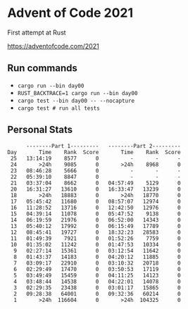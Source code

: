 # Advent of Code 2021

First attempt at Rust

https://adventofcode.com/2021

## Run commands

* `cargo run --bin day00`
* `RUST_BACKTRACE=1 cargo run --bin day00`
* `cargo test --bin day00 -- --nocapture`
* `cargo test # run all tests`

## Personal Stats

```
      --------Part 1---------   --------Part 2---------
Day       Time    Rank  Score       Time    Rank  Score
 25   13:14:19    8577      0          -       -      -
 24       >24h    9085      0       >24h    8968      0
 23   08:46:28    5666      0          -       -      -
 22   05:39:10    8847      0          -       -      -
 21   03:37:04    8662      0   04:57:49    5129      0
 20   16:31:27   13610      0   16:33:47   13239      0
 18       >24h   18883      0       >24h   18770      0
 17   05:45:42   11680      0   08:57:07   12974      0
 16   11:28:52   13716      0   12:42:50   12976      0
 15   04:39:14   11078      0   05:47:52    9138      0
 14   06:19:59   21976      0   06:52:00   14343      0
 13   05:40:12   17992      0   06:15:49   17789      0
 12   08:45:41   19727      0   18:32:23   28583      0
 11   01:49:39    7921      0   01:52:26    7759      0
 10   01:35:02   11242      0   01:47:53   10334      0
  9   02:27:14   15361      0   03:12:54   11642      0
  8   01:43:37   14183      0   04:20:12   11885      0
  7   03:09:17   22910      0   03:10:32   20718      0
  6   02:29:49   17470      0   03:50:53   17119      0
  5   03:49:49   15459      0   04:11:25   14123      0
  4   03:48:44   14538      0   04:22:01   14078      0
  3   02:29:35   23438      0   03:01:17   15865      0
  2   09:28:38   64001      0   09:32:36   60214      0
  1       >24h  116604      0       >24h  104325      0
```
